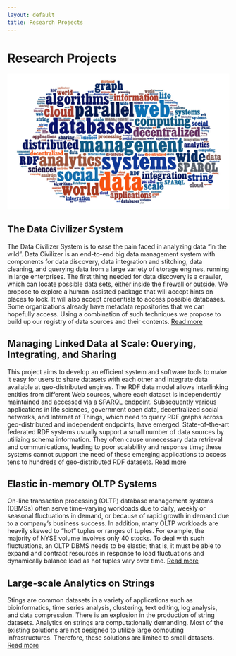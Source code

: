 ```yaml
---
layout: default
title: Research Projects
---
```


# Research Projects

![crosscloud](/research/essamWordCloud.jpg)


## The Data Civilizer System

The Data Civilizer System is to ease the pain faced in analyzing data “in the wild”. Data Civilizer is an end-to-end big data management system with components for data discovery, data integration and stitching, data cleaning, and querying data from a large variety of storage engines, running in large enterprises. The first thing needed for data discovery is a crawler, which can locate possible data sets, either inside the firewall or outside.  We propose to explore a human-assisted package that will accept hints on places to look.  It will also accept credentials to access possible databases.  Some organizations already have metadata repositories that we can hopefully access.  Using a combination of such techniques we propose to build up our registry of data sources and their contents. [Read more](/research/dc/)

## Managing Linked Data at Scale: Querying, Integrating, and Sharing

This project aims to develop an efficient system and software tools to make it easy for users to share datasets with each other and integrate data available at geo-distributed engines. The RDF data model allows interlinking entities from different Web sources, where each dataset is independently maintained and accessed via a SPARQL endpoint. Subsequently various applications in life sciences, government open data, decentralized social networks, and Internet of Things, which need to query RDF graphs across geo-distributed and independent endpoints, have emerged. State-of-the-art federated RDF systems usually support a small number of data sources by utilizing schema information. They often cause unnecessary data retrieval and communications, leading to poor scalability and response time; these systems cannot support the need of these emerging applications to access tens to hundreds of geo-distributed RDF datasets. [Read more](/research/lusail/)



## Elastic in-memory OLTP Systems


On-line transaction processing (OLTP) database management systems
(DBMSs) often serve time-varying workloads due to daily,
weekly or seasonal fluctuations in demand, or because of rapid
growth in demand due to a company’s business success. In addition,
many OLTP workloads are heavily skewed to “hot” tuples
or ranges of tuples. For example, the majority of NYSE volume
involves only 40 stocks. To deal with such fluctuations, an OLTP
DBMS needs to be elastic; that is, it must be able to expand and
contract resources in response to load fluctuations and dynamically
balance load as hot tuples vary over time. [Read more](/research/estore/)


## Large-scale Analytics on Strings


Stings are common datasets in a variety of applications such as bioinformatics,
time series analysis, clustering, text editing, log analysis, and data compression. 
There is an explosion in the production of string datasets. Analytics on strings are computationally demanding. Most of the existing solutions are not designed to utilize large computing infrastructures. Therefore, these solutions are limited to small datasets. [Read more](/research/starDB/)

 





